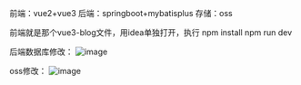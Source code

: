 前端：vue2+vue3 
后端：springboot+mybatisplus
存储：oss

前端就是那个vue3-blog文件，用idea单独打开，执行
npm install
npm run dev

后端数据库修改：
![image](https://github.com/tbt008/tbt-Blog/assets/136364030/20a4d6fe-7982-41dd-bd08-4bf6309c85c3)

oss修改：
![image](https://github.com/tbt008/tbt-Blog/assets/136364030/a23d6414-2fcb-4328-845d-a9cc2b421d65)



